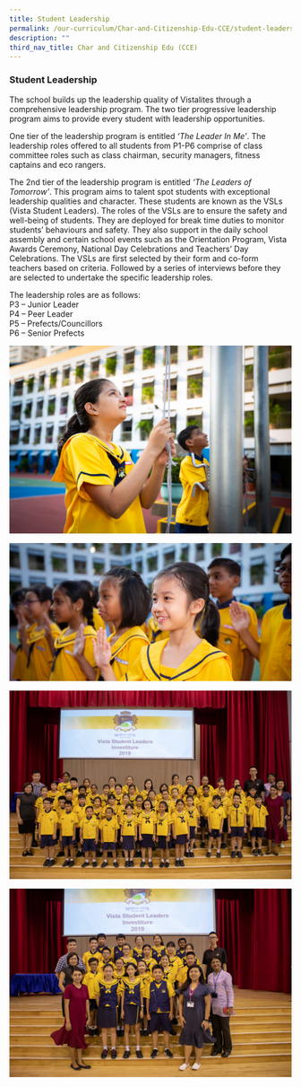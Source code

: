 ```yaml
---
title: Student Leadership
permalink: /our-curriculum/Char-and-Citizenship-Edu-CCE/student-leadership/
description: ""
third_nav_title: Char and Citizenship Edu (CCE)
---
```

### Student Leadership
The school builds up the leadership quality of Vistalites through a comprehensive leadership program. The two tier progressive leadership program aims to provide every student with leadership opportunities.

One tier of the leadership program is entitled _‘The Leader In Me’_. The leadership roles offered to all students from P1-P6 comprise of class committee roles such as class chairman, security managers, fitness captains and eco rangers.

The 2nd tier of the leadership program is entitled _‘The Leaders of Tomorrow’_. This program aims to talent spot students with exceptional leadership qualities and character. These students are known as the VSLs (Vista Student Leaders). The roles of the VSLs are to ensure the safety and well-being of students. They are deployed for break time duties to monitor students’ behaviours and safety. They also support in the daily school assembly and certain school events such as the Orientation Program, Vista Awards Ceremony, National Day Celebrations and Teachers’ Day Celebrations. The VSLs are first selected by their form and co-form teachers based on criteria. Followed by a series of interviews before they are selected to undertake the specific leadership roles.

The leadership roles are as follows: <br>
P3 – Junior Leader <br>
P4 – Peer Leader <br>
P5 – Prefects/Councillors <br>
P6 – Senior Prefects <br>

![](/images/student%20leadership%201.jpg)

![](/images/student%20leadership%202-min%20(2).jpg)

![](/images/student%20leadership%203.jpg)

![](/images/student%20leadership%204.jpg)